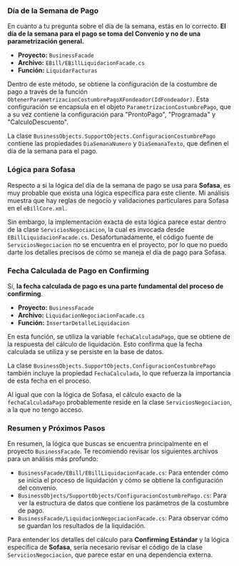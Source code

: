 ### Día de la Semana de Pago

En cuanto a tu pregunta sobre el día de la semana, estás en lo correcto. **El día de la semana para el pago se toma del Convenio y no de una parametrización general.**

*   **Proyecto:** `BusinessFacade`
*   **Archivo:** `EBill/EBillLiquidacionFacade.cs`
*   **Función:** `LiquidarFacturas`

Dentro de este método, se obtiene la configuración de la costumbre de pago a través de la función `ObtenerParametrizacionCostumbrePagoXFondeador(IdFondeador)`. Esta configuración se encapsula en el objeto `ParametrizacionCostumbrePago`, que a su vez contiene la configuración para "ProntoPago", "Programada" y "CalculoDescuento".

La clase `BusinessObjects.SupportObjects.ConfiguracionCostumbrePago` contiene las propiedades `DiaSemanaNumero` y `DiaSemanaTexto`, que definen el día de la semana para el pago.

### Lógica para Sofasa

Respecto a si la lógica del día de la semana de pago se usa para **Sofasa**, es muy probable que exista una lógica específica para este cliente. Mi análisis muestra que hay reglas de negocio y validaciones particulares para Sofasa en el `eBillCore.xml`.

Sin embargo, la implementación exacta de esta lógica parece estar dentro de la clase `ServiciosNegociacion`, la cual es invocada desde `EBillLiquidacionFacade.cs`. Desafortunadamente, el código fuente de `ServiciosNegociacion` no se encuentra en el proyecto, por lo que no puedo darte los detalles precisos de cómo se maneja el día de pago para Sofasa.

### Fecha Calculada de Pago en Confirming

Sí, **la fecha calculada de pago es una parte fundamental del proceso de confirming**.

*   **Proyecto:** `BusinessFacade`
*   **Archivo:** `LiquidacionNegociacionFacade.cs`
*   **Función:** `InsertarDetalleLiquidacion`

En esta función, se utiliza la variable `fechaCalculadaPago`, que se obtiene de la respuesta del cálculo de liquidación. Esto confirma que la fecha calculada se utiliza y se persiste en la base de datos.

La clase `BusinessObjects.SupportObjects.ConfiguracionCostumbrePago` también incluye la propiedad `FechaCalculada`, lo que refuerza la importancia de esta fecha en el proceso.

Al igual que con la lógica de Sofasa, el cálculo exacto de la `fechaCalculadaPago` probablemente reside en la clase `ServiciosNegociacion`, a la que no tengo acceso.

### Resumen y Próximos Pasos

En resumen, la lógica que buscas se encuentra principalmente en el proyecto `BusinessFacade`. Te recomiendo revisar los siguientes archivos para un análisis más profundo:

*   `BusinessFacade/EBill/EBillLiquidacionFacade.cs`: Para entender cómo se inicia el proceso de liquidación y cómo se obtiene la configuración del convenio.
*   `BusinessObjects/SupportObjects/ConfiguracionCostumbrePago.cs`: Para ver la estructura de datos que contiene los parámetros de la costumbre de pago.
*   `BusinessFacade/LiquidacionNegociacionFacade.cs`: Para observar cómo se guardan los resultados de la liquidación.

Para entender los detalles del cálculo para **Confirming Estándar** y la lógica específica de **Sofasa**, sería necesario revisar el código de la clase `ServiciosNegociacion`, que parece estar en una dependencia externa.
